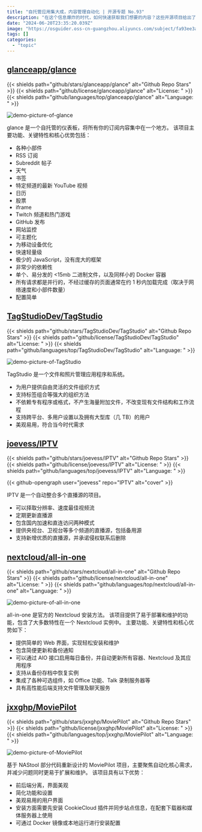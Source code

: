 ```yaml
---
title: "自托管应用集大成，内容管理自动化 | 开源专题 No.93"
description: "在这个信息爆炸的时代，如何快速获取我们想要的内容？这些开源项目给出了答案。它们不仅整合了各类资源，还简化了操作流程，让我们的生活更加便捷。不妨一试，探索它们带来的无限可能。"
date: "2024-06-20T23:35:20.039Z"
image: "https://osguider.oss-cn-guangzhou.aliyuncs.com/subject/fa93ee3aec0991921264e81d02465ed0.png"
tags: []
categories:
  - "topic"
---
```


## [glanceapp/glance](https://github.com/glanceapp/glance)

{{< shields path="github/stars/glanceapp/glance" alt="Github Repo Stars" >}} {{< shields path="github/license/glanceapp/glance" alt="License: " >}} {{< shields path="github/languages/top/glanceapp/glance" alt="Language: " >}}

![demo-picture-of-glance](https://static.osguider.com/subject/github/glanceapp/glance/e30a5edb4c56fdd74f4eb5cfef9a8007.png)

glance 是一个自托管的仪表板，将所有你的订阅内容集中在一个地方。
该项目主要功能、关键特性和核心优势包括：

- 各种小部件
- RSS 订阅
- Subreddit 帖子
- 天气
- 书签
- 特定频道的最新 YouTube 视频
- 日历
- 股票
- iframe
- Twitch 频道和热门游戏
- GitHub 发布
- 网站监控
- 可主题化
- 为移动设备优化
- 快速轻量级
- 极少的 JavaScript，没有庞大的框架
- 非常少的依赖性
- 单个、易分发的 <15mb 二进制文件，以及同样小的 Docker 容器
- 所有请求都是并行的，不经过缓存的页面通常在约 1 秒内加载完成（取决于网络速度和小部件数量）
- 配置简单
  
## [TagStudioDev/TagStudio](https://github.com/TagStudioDev/TagStudio)

{{< shields path="github/stars/TagStudioDev/TagStudio" alt="Github Repo Stars" >}} {{< shields path="github/license/TagStudioDev/TagStudio" alt="License: " >}} {{< shields path="github/languages/top/TagStudioDev/TagStudio" alt="Language: " >}}

![demo-picture-of-TagStudio](https://static.osguider.com/subject/github/TagStudioDev/TagStudio/ca20ca1ea69d0075c12e873e0f08923d.jpg)

TagStudio 是一个文件和照片管理应用程序和系统。

- 为用户提供自由灵活的文件组织方式
- 支持标签组合等强大的组织方法
- 不依赖专有程序或格式，不产生海量附加文件，不改变现有文件结构和工作流程
- 支持跨平台、多用户设置以及拥有大型库（几 TB）的用户
- 美观易用，符合当今时代需求
  
## [joevess/IPTV](https://github.com/joevess/IPTV)

{{< shields path="github/stars/joevess/IPTV" alt="Github Repo Stars" >}} {{< shields path="github/license/joevess/IPTV" alt="License: " >}} {{< shields path="github/languages/top/joevess/IPTV" alt="Language: " >}}

{{< github-opengraph user="joevess" repo="IPTV" alt="cover" >}}

IPTV 是一个自动整合多个直播源的项目。

- 可以择取分辨率、速度最佳视频流
- 定期更新直播源
- 包含国内加速和直连访问两种模式
- 提供央视台、卫视台等多个频道的直播源，包括备用源
- 支持新增优质的直播源，并承诺侵权联系后删除
  
## [nextcloud/all-in-one](https://github.com/nextcloud/all-in-one)

{{< shields path="github/stars/nextcloud/all-in-one" alt="Github Repo Stars" >}} {{< shields path="github/license/nextcloud/all-in-one" alt="License: " >}} {{< shields path="github/languages/top/nextcloud/all-in-one" alt="Language: " >}}

![demo-picture-of-all-in-one](https://static.osguider.com/subject/github/nextcloud/all-in-one/f40097bd3a28d50d8d10dbf352b1a911.png)

all-in-one 是官方的 Nextcloud 安装方法。
该项目提供了易于部署和维护的功能，包含了大多数特性在一个 Nextcloud 实例中。
主要功能、关键特性和核心优势如下：

- 提供简单的 Web 界面，实现轻松安装和维护
- 包含简便更新和备份通知
- 可以通过 AIO 接口启用每日备份，并自动更新所有容器、Nextcloud 及其应用程序
- 支持从备份存档中恢复实例
- 集成了各种可选组件，如 Office 功能、Talk 录制服务器等
- 具有高性能后端支持文件管理及聊天服务
  
## [jxxghp/MoviePilot](https://github.com/jxxghp/MoviePilot)

{{< shields path="github/stars/jxxghp/MoviePilot" alt="Github Repo Stars" >}} {{< shields path="github/license/jxxghp/MoviePilot" alt="License: " >}} {{< shields path="github/languages/top/jxxghp/MoviePilot" alt="Language: " >}}

![demo-picture-of-MoviePilot](https://osguider.oss-cn-guangzhou.aliyuncs.com/subject/438ac2e6202552f61a21ebacba17e2e7.png)

基于 NAStool 部分代码重新设计的 MoviePilot 项目，主要聚焦自动化核心需求，并减少问题同时更易于扩展和维护。
该项目具有以下优势：

- 前后端分离，界面美观
- 简化功能和设置
- 美观易用的用户界面
- 安装方面需要先安装 CookieCloud 插件并同步站点信息，在配套下载器和媒体服务器上使用
- 可通过 Docker 镜像或本地运行进行安装配置
  
